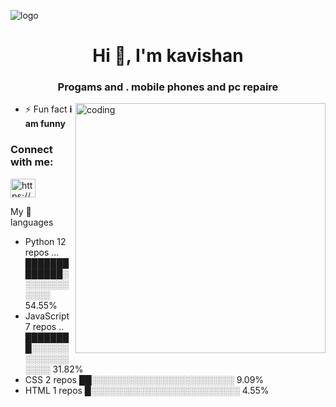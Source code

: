 ![logo](https://github.com/settings/profile)
<h1 align="center">Hi 👋, I'm kavishan</h1>
<h3 align="center">Progams and . mobile phones and pc repaire</h3>

<img align="right" alt="coding" width="400" scr="![image](https://github.com/kavishan12345/kavishan12345/assets/133784376/9bbb0f79-70b8-4c16-a75f-626b5b45cdf0)
">

- ⚡ Fun fact **i am funny**

<h3> <align="left">Connect with me:</h3>
<p align="left">
<a href="https://www.youtube.com/@errorfixjk8185" target="blank"><img align="center" src="https://raw.githubusercontent.com/rahuldkjain/github-profile-readme-generator/master/src/images/icons/Social/youtube.svg" alt="https://www.youtube.com/" height="30" width="40" /></a>
</p>


My 💖 languages 
<ul>
  <li> Python      12 repos ...  █████████████░░░░░░░░░░░░ 54.55%  </li>
  <li>JavaScript   7 repos  ..  ████████░░░░░░░░░░░░░░░░░ 31.82% </li>
  <li>CSS          2 repos    ██░░░░░░░░░░░░░░░░░░░░░░░ 9.09% </li>
  <li>HTML         1 repos    █░░░░░░░░░░░░░░░░░░░░░░░░ 4.55% </li>
</ul>

